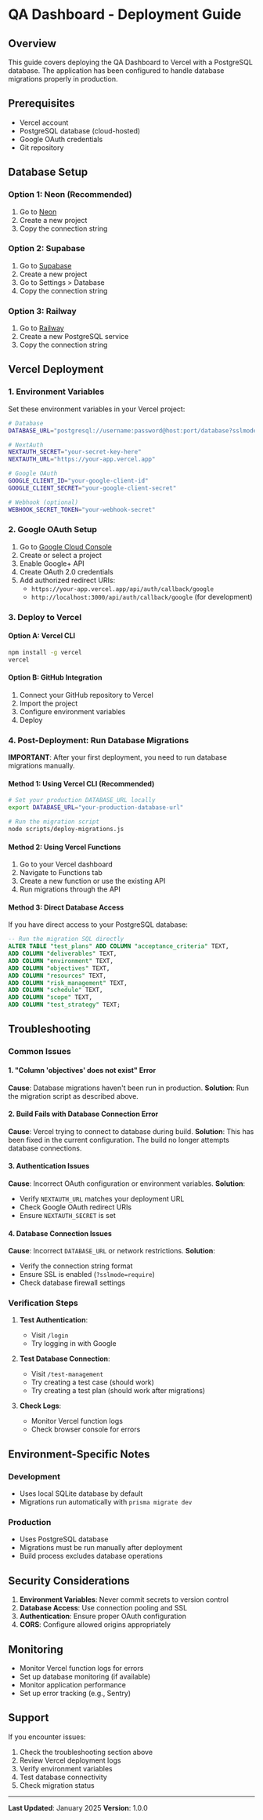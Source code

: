 # QA Dashboard - Deployment Guide

## Overview

This guide covers deploying the QA Dashboard to Vercel with a PostgreSQL database. The application has been configured to handle database migrations properly in production.

## Prerequisites

- Vercel account
- PostgreSQL database (cloud-hosted)
- Google OAuth credentials
- Git repository

## Database Setup

### Option 1: Neon (Recommended)
1. Go to [Neon](https://neon.tech)
2. Create a new project
3. Copy the connection string

### Option 2: Supabase
1. Go to [Supabase](https://supabase.com)
2. Create a new project
3. Go to Settings > Database
4. Copy the connection string

### Option 3: Railway
1. Go to [Railway](https://railway.app)
2. Create a new PostgreSQL service
3. Copy the connection string

## Vercel Deployment

### 1. Environment Variables

Set these environment variables in your Vercel project:

```bash
# Database
DATABASE_URL="postgresql://username:password@host:port/database?sslmode=require"

# NextAuth
NEXTAUTH_SECRET="your-secret-key-here"
NEXTAUTH_URL="https://your-app.vercel.app"

# Google OAuth
GOOGLE_CLIENT_ID="your-google-client-id"
GOOGLE_CLIENT_SECRET="your-google-client-secret"

# Webhook (optional)
WEBHOOK_SECRET_TOKEN="your-webhook-secret"
```

### 2. Google OAuth Setup

1. Go to [Google Cloud Console](https://console.cloud.google.com)
2. Create or select a project
3. Enable Google+ API
4. Create OAuth 2.0 credentials
5. Add authorized redirect URIs:
   - `https://your-app.vercel.app/api/auth/callback/google`
   - `http://localhost:3000/api/auth/callback/google` (for development)

### 3. Deploy to Vercel

#### Option A: Vercel CLI
```bash
npm install -g vercel
vercel
```

#### Option B: GitHub Integration
1. Connect your GitHub repository to Vercel
2. Import the project
3. Configure environment variables
4. Deploy

### 4. Post-Deployment: Run Database Migrations

**IMPORTANT**: After your first deployment, you need to run database migrations manually.

#### Method 1: Using Vercel CLI (Recommended)
```bash
# Set your production DATABASE_URL locally
export DATABASE_URL="your-production-database-url"

# Run the migration script
node scripts/deploy-migrations.js
```

#### Method 2: Using Vercel Functions
1. Go to your Vercel dashboard
2. Navigate to Functions tab
3. Create a new function or use the existing API
4. Run migrations through the API

#### Method 3: Direct Database Access
If you have direct access to your PostgreSQL database:
```sql
-- Run the migration SQL directly
ALTER TABLE "test_plans" ADD COLUMN "acceptance_criteria" TEXT,
ADD COLUMN "deliverables" TEXT,
ADD COLUMN "environment" TEXT,
ADD COLUMN "objectives" TEXT,
ADD COLUMN "resources" TEXT,
ADD COLUMN "risk_management" TEXT,
ADD COLUMN "schedule" TEXT,
ADD COLUMN "scope" TEXT,
ADD COLUMN "test_strategy" TEXT;
```

## Troubleshooting

### Common Issues

#### 1. "Column 'objectives' does not exist" Error
**Cause**: Database migrations haven't been run in production.
**Solution**: Run the migration script as described above.

#### 2. Build Fails with Database Connection Error
**Cause**: Vercel trying to connect to database during build.
**Solution**: This has been fixed in the current configuration. The build no longer attempts database connections.

#### 3. Authentication Issues
**Cause**: Incorrect OAuth configuration or environment variables.
**Solution**: 
- Verify `NEXTAUTH_URL` matches your deployment URL
- Check Google OAuth redirect URIs
- Ensure `NEXTAUTH_SECRET` is set

#### 4. Database Connection Issues
**Cause**: Incorrect `DATABASE_URL` or network restrictions.
**Solution**:
- Verify the connection string format
- Ensure SSL is enabled (`?sslmode=require`)
- Check database firewall settings

### Verification Steps

1. **Test Authentication**:
   - Visit `/login`
   - Try logging in with Google

2. **Test Database Connection**:
   - Visit `/test-management`
   - Try creating a test case (should work)
   - Try creating a test plan (should work after migrations)

3. **Check Logs**:
   - Monitor Vercel function logs
   - Check browser console for errors

## Environment-Specific Notes

### Development
- Uses local SQLite database by default
- Migrations run automatically with `prisma migrate dev`

### Production
- Uses PostgreSQL database
- Migrations must be run manually after deployment
- Build process excludes database operations

## Security Considerations

1. **Environment Variables**: Never commit secrets to version control
2. **Database Access**: Use connection pooling and SSL
3. **Authentication**: Ensure proper OAuth configuration
4. **CORS**: Configure allowed origins appropriately

## Monitoring

- Monitor Vercel function logs for errors
- Set up database monitoring (if available)
- Monitor application performance
- Set up error tracking (e.g., Sentry)

## Support

If you encounter issues:
1. Check the troubleshooting section above
2. Review Vercel deployment logs
3. Verify environment variables
4. Test database connectivity
5. Check migration status

---

**Last Updated**: January 2025
**Version**: 1.0.0